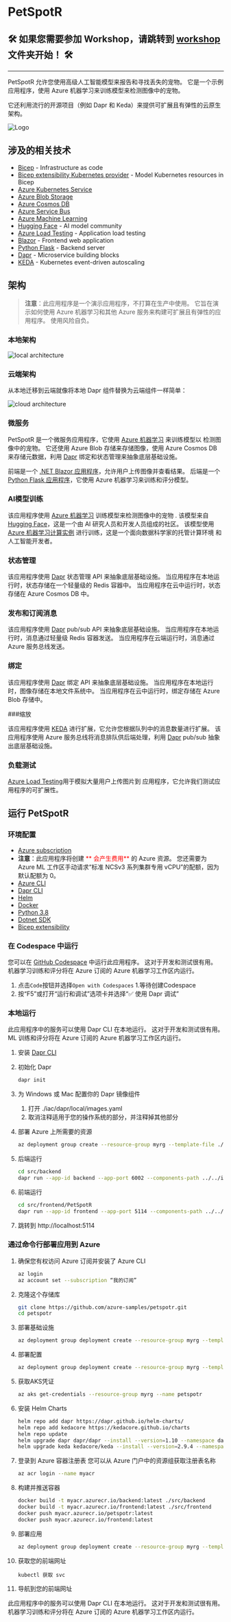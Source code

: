 # PetSpotR

## 🛠️ 如果您需要参加 Workshop，请跳转到 [workshop](workshop/README_CN.md) 文件夹开始！ 🛠️

---

PetSpotR 允许您使用高级人工智能模型来报告和寻找丢失的宠物。 它是一个示例应用程序，使用 Azure 机器学习来训练模型来检测图像中的宠物。

它还利用流行的开源项目（例如 Dapr 和 Keda）来提供可扩展且有弹性的云原生架构。

![Logo](./img/logo.svg)

## 涉及的相关技术

- [Bicep](https://docs.microsoft.com/en-us/azure/azure-resource-manager/bicep/overview) - Infrastructure as code
- [Bicep extensibility Kubernetes provider](https://learn.microsoft.com/en-us/azure/azure-resource-manager/bicep/bicep-extensibility-kubernetes-provider) - Model Kubernetes resources in Bicep
- [Azure Kubernetes Service](https://docs.microsoft.com/en-us/azure/aks/intro-kubernetes)
- [Azure Blob Storage](https://docs.microsoft.com/en-us/azure/storage/blobs/storage-blobs-introduction)
- [Azure Cosmos DB](https://docs.microsoft.com/en-us/azure/cosmos-db/introduction)
- [Azure Service Bus](https://docs.microsoft.com/en-us/azure/service-bus-messaging/service-bus-messaging-overview)
- [Azure Machine Learning](https://learn.microsoft.com/en-us/azure/machine-learning/overview-what-is-azure-machine-learning)
- [Hugging Face](https://huggingface.co) - AI model community
- [Azure Load Testing](https://docs.microsoft.com/en-us/azure/load-testing/) - Application load testing
- [Blazor](https://dotnet.microsoft.com/apps/aspnet/web-apps/blazor) - Frontend web application
- [Python Flask](https://pypi.org/project/Flask/) - Backend server
- [Dapr](https://dapr.io) - Microservice building blocks
- [KEDA](https://keda.sh) - Kubernetes event-driven autoscaling

## 架构

> **注意**：此应用程序是一个演示应用程序，不打算在生产中使用。 它旨在演示如何使用 Azure 机器学习和其他 Azure 服务来构建可扩展且有弹性的应用程序。 使用风险自负。

### 本地架构

![local architecture](./img/petspotr-local.png)

### 云端架构

从本地迁移到云端就像将本地 Dapr 组件替换为云端组件一样简单：

![cloud architecture](./img/petspotr-cloud.png)

### 微服务

PetSpotR 是一个微服务应用程序，它使用 [Azure 机器学习](https://learn.microsoft.com/en-us/azure/machine-learning/overview-what-is-azure-machine-learning) 来训练模型以 检测图像中的宠物。 它还使用 Azure Blob 存储来存储图像，使用 Azure Cosmos DB 来存储元数据，利用 [Dapr](https://dapr.io) 绑定和状态管理来抽象底层基础设施。

前端是一个 [.NET Blazor 应用程序](https://learn.microsoft.com/en-us/aspnet/core/blazor/?view=aspnetcore-7.0)，允许用户上传图像并查看结果。 后端是一个 [Python Flask 应用程序](https://pypi.org/project/Flask/)，它使用 Azure 机器学习来训练和评分模型。

### AI模型训练

该应用程序使用 [Azure 机器学习](https://learn.microsoft.com/en-us/azure/machine-learning/overview-what-is-azure-machine-learning) 训练模型来检测图像中的宠物 . 该模型来自 [Hugging Face](https://huggingface.co)，这是一个由 AI 研究人员和开发人员组成的社区。 该模型使用 [Azure 机器学习计算实例](https://docs.microsoft.com/en-us/azure/machine-learning/concept-compute-instance) 进行训练，这是一个面向数据科学家的托管计算环境 和人工智能开发者。

### 状态管理

该应用程序使用 [Dapr](https://dapr.io) 状态管理 API 来抽象底层基础设施。 当应用程序在本地运行时，状态存储在一个轻量级的 Redis 容器中。 当应用程序在云中运行时，状态存储在 Azure Cosmos DB 中。

### 发布和订阅消息

该应用程序使用 [Dapr](https://dapr.io) pub/sub API 来抽象底层基础设施。 当应用程序在本地运行时，消息通过轻量级 Redis 容器发送。 当应用程序在云端运行时，消息通过 Azure 服务总线发送。

### 绑定

该应用程序使用 [Dapr](https://dapr.io) 绑定 API 来抽象底层基础设施。 当应用程序在本地运行时，图像存储在本地文件系统中。 当应用程序在云中运行时，绑定存储在 Azure Blob 存储中。

###缩放

该应用程序使用 [KEDA](https://keda.sh) 进行扩展，它允许您根据队列中的消息数量进行扩展。 该应用程序使用 Azure 服务总线将消息排队供后端处理，利用 [Dapr](https://dapr.io) pub/sub 抽象出底层基础设施。

### 负载测试

[Azure Load Testing](https://learn.microsoft.com/en-us/azure/load-testing/overview-what-is-azure-load-testing)用于模拟大量用户上传图片到 应用程序，它允许我们测试应用程序的可扩展性。

## 运行 PetSpotR

### 环境配置

- [Azure subscription](https://azure.microsoft.com/free/)
- **注意**：此应用程序将创建 <font color=red>** 会产生费用** </font> 的 Azure 资源。 您还需要为 Azure ML 工作区手动请求“标准 NCSv3 系列集群专用 vCPU”的配额，因为默认配额为 0。
- [Azure CLI](https://docs.microsoft.com/cli/azure/install-azure-cli)
- [Dapr CLI](https://docs.dapr.io/getting-started/install-dapr-cli/)
- [Helm](https://helm.sh/docs/intro/install/)
- [Docker](https://docs.docker.com/get-docker/)
- [Python 3.8](https://www.python.org/downloads/)
- [Dotnet SDK](https://dotnet.microsoft.com/download/dotnet/)
- [Bicep extensibility](https://learn.microsoft.com/en-us/azure/azure-resource-manager/bicep/bicep-extensibility-kubernetes-provider#enable-the-preview-feature)

### 在 Codespace 中运行

您可以在 [GitHub Codespace](https://docs.github.com/en/codespaces/developing-in-codespaces/creating-a-codespace) 中运行此应用程序。 这对于开发和测试很有用。 机器学习训练和评分将在 Azure 订阅的 Azure 机器学习工作区内运行。

1. 点击`Code`按钮并选择`Open with Codespaces`
1.等待创建Codespace
1. 按“F5”或打开“运行和调试”选项卡并选择“✅ 使用 Dapr 调试”

### 本地运行

此应用程序中的服务可以使用 Dapr CLI 在本地运行。 这对于开发和测试很有用。 ML 训练和评分将在 Azure 订阅的 Azure 机器学习工作区内运行。

1. 安装 [Dapr CLI](https://docs.dapr.io/getting-started/install-dapr-cli/)
2. 初始化 Dapr
   ```bash
   dapr init
   ```
3. 为 Windows 或 Mac 配置你的 Dapr 镜像组件
   1. 打开 ./iac/dapr/local/images.yaml
   2. 取消注释适用于您的操作系统的部分，并注释掉其他部分
   
4. 部署 Azure 上所需要的资源
   ```bash
   az deployment group create --resource-group myrg --template-file ./iac/infra.bicep --parameters mode=dev
   ```
5. 后端运行
   ```bash
   cd src/backend
   dapr run --app-id backend --app-port 6002 --components-path ../../iac/dapr/local -- python app.py
   ```
6. 前端运行
   ```bash
   cd src/frontend/PetSpotR
   dapr run --app-id frontend --app-port 5114 --components-path ../../../iac/dapr/local -- dotnet watch
   ```
7. 跳转到 http://localhost:5114

### 通过命令行部署应用到 Azure

1. 确保您有权访问 Azure 订阅并安装了 Azure CLI
    ```bash
    az login
    az account set --subscription “我的订阅”
    ```
2. 克隆这个存储库
    ```bash
    git clone https://github.com/azure-samples/petspotr.git
    cd petspotr
    ```
3. 部署基础设施
    ```bash
    az deployment group deployment create --resource-group myrg --template-file ./iac/infra.json
    ```
4. 部署配置
    ```bash
    az deployment group deployment create --resource-group myrg --template-file ./iac/config.json
    ```
5. 获取AKS凭证
    ```bash
    az aks get-credentials --resource-group myrg --name petspotr
    ```
6. 安装 Helm Charts
   ```bash
   helm repo add dapr https://dapr.github.io/helm-charts/
   helm repo add kedacore https://kedacore.github.io/charts
   helm repo update
   helm upgrade dapr dapr/dapr --install --version=1.10 --namespace dapr-system --create-namespace --wait
   helm upgrade keda kedacore/keda --install --version=2.9.4 --namespace keda --create-namespace --wait
   ```

7. 登录到 Azure 容器注册表
    您可以从 Azure 门户中的资源组获取注册表名称
   ```bash
   az acr login --name myacr
   ```

8. 构建并推送容器
    ```bash
    docker build -t myacr.azurecr.io/backend:latest ./src/backend
    docker build -t myacr.azurecr.io/frontend:latest ./src/frontend
    docker push myacr.azurecr.io/petspotr:latest
    docker push myacr.azurecr.io/frontend:latest
    ```

9. 部署应用
    ```bash
    az deployment group deployment create --resource-group myrg --template-file ./iac/app.json
    ```
10. 获取您的前端网址
    ```狂欢
    kubectl 获取 svc
    ```
11. 导航到您的前端网址


此应用程序中的服务可以使用 Dapr CLI 在本地运行。 这对于开发和测试很有用。 机器学习训练和评分将在 Azure 订阅的 Azure 机器学习工作区内运行。
